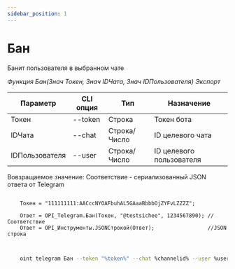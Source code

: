 ```yaml
---
sidebar_position: 1
---
```


# Бан
Банит пользователя в выбранном чате


*Функция Бан(Знач Токен, Знач IDЧата, Знач IDПользователя) Экспорт*

  | Параметр | CLI опция | Тип | Назначение |
  |-|-|-|-|
  | Токен | --token | Строка | Токен бота |
  | IDЧата | --chat | Строка/Число | ID целевого чата |
  | IDПользователя | --user | Строка/Число | ID целевого пользователя |
  
  Вовзращаемое значение: Соответствие - сериализованный JSON ответа от Telegram


```bsl title="Пример кода"
	
	Токен = "111111111:AACccNYOAFbuhAL5GAaaBbbbOjZYFvLZZZZ";
	
	Ответ = OPI_Telegram.Бан(Токен, "@testsichee", 1234567890); //Соответствие
	Ответ = OPI_Инструменты.JSONСтрокой(Ответ);                 //JSON строка                                            
	
```

```sh title="Пример команд CLI"

    oint telegram Бан --token "%token%" --chat %channelid% --user %user%

```



